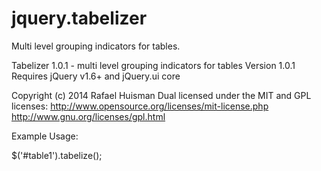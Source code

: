 jquery.tabelizer
================

Multi level grouping indicators for tables.

Tabelizer 1.0.1 - multi level grouping indicators for tables
Version 1.0.1
Requires jQuery v1.6+ and jQuery.ui core

Copyright (c) 2014 Rafael Huisman
Dual licensed under the MIT and GPL licenses:
http://www.opensource.org/licenses/mit-license.php
http://www.gnu.org/licenses/gpl.html

Example Usage:

$('#table1').tabelize();
